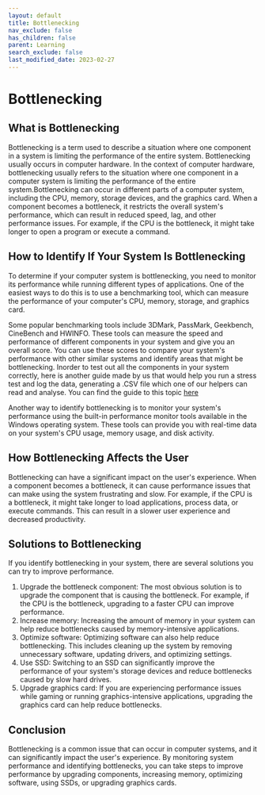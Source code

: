 ```yaml
---
layout: default
title: Bottlenecking
nav_exclude: false
has_children: false
parent: Learning
search_exclude: false
last_modified_date: 2023-02-27
---
```


# Bottlenecking

## What is Bottlenecking
Bottlenecking is a term used to describe a situation where one component in a system is limiting the performance of the entire system. Bottlenecking usually occurs in computer hardware. In the context of computer hardware, bottlenecking usually refers to the situation where one component in a computer system is limiting the performance of the entire system.Bottlenecking can occur in different parts of a computer system, including the CPU, memory, storage devices, and the graphics card. When a component becomes a bottleneck, it restricts the overall system's performance, which can result in reduced speed, lag, and other performance issues. For example, if the CPU is the bottleneck, it might take longer to open a program or execute a command.

## How to Identify If Your System Is Bottlenecking
To determine if your computer system is bottlenecking, you need to monitor its performance while running different types of applications. One of the easiest ways to do this is to use a benchmarking tool, which can measure the performance of your computer's CPU, memory, storage, and graphics card.

Some popular benchmarking tools include 3DMark, PassMark, Geekbench, CineBench and HWINFO. These tools can measure the speed and performance of different components in your system and give you an overall score. You can use these scores to compare your system's performance with other similar systems and identify areas that might be bottlenecking. Inorder to test out all the components in your system correctly, here is another guide made by us that would help you run a stress test and log the data, generating a .CSV file which one of our helpers can read and analyse. You can find the guide to this topic [here](https://rtech.support/docs/guides/hwinfo.html)

Another way to identify bottlenecking is to monitor your system's performance using the built-in performance monitor tools available in the Windows operating system. These tools can provide you with real-time data on your system's CPU usage, memory usage, and disk activity.

## How Bottlenecking Affects the User
Bottlenecking can have a significant impact on the user's experience. When a component becomes a bottleneck, it can cause performance issues that can make using the system frustrating and slow. For example, if the CPU is a bottleneck, it might take longer to load applications, process data, or execute commands. This can result in a slower user experience and decreased productivity.


## Solutions to Bottlenecking
If you identify bottlenecking in your system, there are several solutions you can try to improve performance.

1. Upgrade the bottleneck component: The most obvious solution is to upgrade the component that is causing the bottleneck. For example, if the CPU is the bottleneck, upgrading to a faster CPU can improve performance.
2. Increase memory: Increasing the amount of memory in your system can help reduce bottlenecks caused by memory-intensive applications.
3. Optimize software: Optimizing software can also help reduce bottlenecking. This includes cleaning up the system by removing unnecessary software, updating drivers, and optimizing settings. 
4. Use SSD: Switching to an SSD can significantly improve the performance of your system's storage devices and reduce bottlenecks caused by slow hard drives.
5. Upgrade graphics card: If you are experiencing performance issues while gaming or running graphics-intensive applications, upgrading the graphics card can help reduce bottlenecks.

## Conclusion
Bottlenecking is a common issue that can occur in computer systems, and it can significantly impact the user's experience. By monitoring system performance and identifying bottlenecks, you can take steps to improve performance by upgrading components, increasing memory, optimizing software, using SSDs, or upgrading graphics cards.

